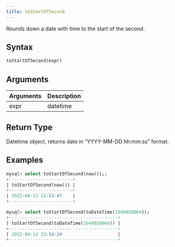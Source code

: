 ```yaml
---
title: toStartOfSecond
---
```


Rounds down a date with time to the start of the second.

## Syntax

```sql
toStartOfSecond(expr)
```

## Arguments

| Arguments   | Description |
| ----------- | ----------- |
| expr | datetime |

## Return Type
Datetime object, returns date in “YYYY-MM-DD hh:mm:ss” format.

## Examples

```sql
mysql> select toStartOfSecond(now());;
+------------------------+
| toStartOfSecond(now()) |
+------------------------+
| 2022-04-13 13:53:47    |
+------------------------+

mysql> select toStartOfSecond(toDateTime(1649858064));
+-----------------------------------------+
| toStartOfSecond(toDateTime(1649858064)) |
+-----------------------------------------+
| 2022-04-13 13:54:24                     |
+-----------------------------------------+
```
